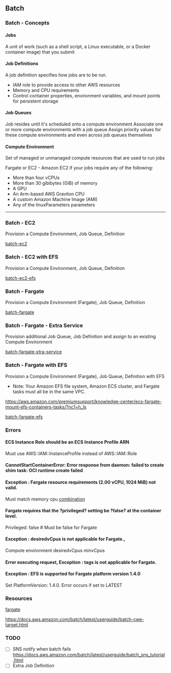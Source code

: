 ## Batch

### Batch - Concepts

#### Jobs
A unit of work (such as a shell script, a Linux executable, or a Docker container image) that you submit

#### Job Definitions
A job definition specifies how jobs are to be run. 
- IAM role to provide access to other AWS resources
- Memory and CPU requirements
- Control container properties, environment variables, and mount points for persistent storage

#### Job Queues
Job resides until it's scheduled onto a compute environment
Associate one or more compute environments with a job queue
Assign priority values for these compute environments and even across job queues themselves

#### Compute Environment
Set of managed or unmanaged compute resources that are used to run jobs

Fargate or EC2 - Amazon EC2 if your jobs require any of the following:
- More than four vCPUs
- More than 30 gibibytes (GiB) of memory
- A GPU
- An Arm-based AWS Graviton CPU
- A custom Amazon Machine Image (AMI)
- Any of the linuxParameters parameters

-----------------------------------------------------------------------------------------------------------------------

### Batch - EC2

Provision a Compute Environment, Job Queue, Definition

[batch-ec2](batch-ec2.yaml)

### Batch - EC2 with EFS

Provision a Compute Environment, Job Queue, Definition

[batch-ec2-efs](batch-ec2-efs.yaml)

### Batch - Fargate

Provision a Compute Environment (Fargate), Job Queue, Definition

[batch-fargate](batch-fargate.yaml)

### Batch - Fargate - Extra Service

Provision additional Job Queue, Job Definition and assign to an existing Compute Environment

[batch-fargate-xtra-service](batch-fargate-xtra-service.yaml)

### Batch - Fargate with EFS

Provision a Compute Environment (Fargate), Job Queue, Definition with EFS

- Note: Your Amazon EFS file system, Amazon ECS cluster, and Fargate tasks must all be in the same VPC.

https://aws.amazon.com/premiumsupport/knowledge-center/ecs-fargate-mount-efs-containers-tasks/?nc1=h_ls

[batch-fargate-efs](batch-fargate-efs.yaml)

### Errors

#### ECS Instance Role should be an ECS Instance Profile ARN
Must use AWS::IAM::InstanceProfile instead of AWS::IAM::Role

#### CannotStartContainerError: Error response from daemon: failed to create shim task: OCI runtime create failed

#### Exception : Fargate resource requirements (2.00 vCPU, 1024 MiB) not valid.
Must match memory cpu [combination](https://docs.aws.amazon.com/AWSCloudFormation/latest/UserGuide/aws-properties-batch-jobdefinition-resourcerequirement.html)


#### Fargate requires that the ?privileged? setting be ?false? at the container level.
Privileged: false # Must be false for Fargate

#### Exception : desiredvCpus is not applicable for Fargate.,
Compute environment  desiredvCpus minvCpus

#### Error executing request, Exception : tags is not applicable for Fargate.

#### Exception : EFS is supported for Fargate platform version 1.4.0

Set PlatformVersion: 1.4.0. Error occurs if set to LATEST


### Resources

[fargate](https://docs.aws.amazon.com/batch/latest/userguide/fargate.html#fargate-job-queues)

https://docs.aws.amazon.com/batch/latest/userguide/batch-cwe-target.html


### TODO

- [ ] SNS notify when batch fails https://docs.aws.amazon.com/batch/latest/userguide/batch_sns_tutorial.html
- [ ] Extra Job Definition